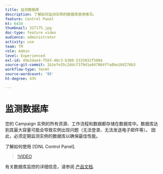 ```yaml
---
title: 监测数据库
description: 了解如何监测实例的数据库使用情况。
feature: Control Panel
kt: 6434
thumbnail: 327175.jpg
doc-type: feature video
audience: administrator
activity: use
team: TM
role: Admin
level: Experienced
exl-id: 49e2dae4-f583-40c3-b388-5333932f5084
source-git-commit: 1b1efe35c2ddcf379d1e847064ffa8be18d276b3
workflow-type: tm+mt
source-wordcount: '95'
ht-degree: 43%

---
```


# 监测数据库

您的 Campaign 实例的所有资源、工作流程和数据都存储在数据库中。数据库达到其最大容量可能会导致实例出现问题（无法登录、无法发送电子邮件等）。 因此，必须定期监测实例的数据库以确保最佳性能。

了解如何使用 [!DNL Control Panel].

>[!VIDEO](https://video.tv.adobe.com/v/327175?quality=12&learn=0n)

有关数据库监控的详细信息，请参阅 [产品文档](https://experienceleague.adobe.com/docs/control-panel/using/performance-monitoring/database-monitoring/database-monitoring.html?lang=en).
